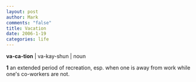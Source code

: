 ```yaml
--- 
layout: post
author: Mark
comments: "false"
title: Vacation
date: 2006-1-19
categories: life
---
```

<strong>va-ca-tion</strong> | va-kay-shun |
noun

<strong>1</strong> an extended period of recreation, esp. when one is away from work while one's co-workers are not.
